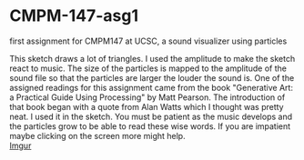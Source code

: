 # CMPM-147-asg1
first assignment for CMPM147 at UCSC, a sound visualizer using particles

This sketch draws a lot of triangles. I used the amplitude to make the sketch react to music. The size of the particles is mapped to the amplitude of the sound file so that the particles are larger the louder the sound is. One of the assigned readings for this assignment came from the book "Generative Art: a Practical Guide Using Processing" by Matt Pearson. The introduction of that book began with a quote from Alan Watts which I thought was pretty neat. I used it in the sketch.  You must be patient as the music develops and the particles grow to be able to read these wise words. If you are impatient maybe clicking on the screen more might help.  
[Imgur](https://i.imgur.com/WaJYhgZ.png)
